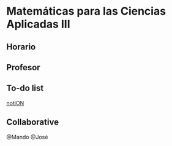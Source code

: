 # Matemáticas para las Ciencias Aplicadas III
## Horario

## Profesor


## To-do list
[notiON](https://www.notion.so/Matem-ticas-para-las-ciencias-aplicadas-III-cdf80357f08d4835880a22a7e26626ea "Enlace a nuestra pagina")
## Collaborative
@Mando
@José 
